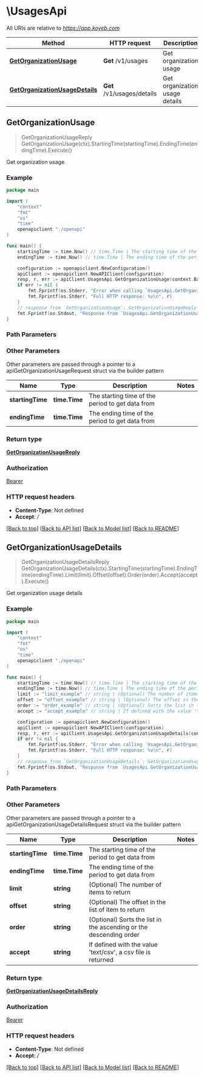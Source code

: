 # \UsagesApi

All URIs are relative to *https://app.koyeb.com*

Method | HTTP request | Description
------------- | ------------- | -------------
[**GetOrganizationUsage**](UsagesApi.md#GetOrganizationUsage) | **Get** /v1/usages | Get organization usage
[**GetOrganizationUsageDetails**](UsagesApi.md#GetOrganizationUsageDetails) | **Get** /v1/usages/details | Get organization usage details



## GetOrganizationUsage

> GetOrganizationUsageReply GetOrganizationUsage(ctx).StartingTime(startingTime).EndingTime(endingTime).Execute()

Get organization usage

### Example

```go
package main

import (
    "context"
    "fmt"
    "os"
    "time"
    openapiclient "./openapi"
)

func main() {
    startingTime := time.Now() // time.Time | The starting time of the period to get data from (optional)
    endingTime := time.Now() // time.Time | The ending time of the period to get data from (optional)

    configuration := openapiclient.NewConfiguration()
    apiClient := openapiclient.NewAPIClient(configuration)
    resp, r, err := apiClient.UsagesApi.GetOrganizationUsage(context.Background()).StartingTime(startingTime).EndingTime(endingTime).Execute()
    if err != nil {
        fmt.Fprintf(os.Stderr, "Error when calling `UsagesApi.GetOrganizationUsage``: %v\n", err)
        fmt.Fprintf(os.Stderr, "Full HTTP response: %v\n", r)
    }
    // response from `GetOrganizationUsage`: GetOrganizationUsageReply
    fmt.Fprintf(os.Stdout, "Response from `UsagesApi.GetOrganizationUsage`: %v\n", resp)
}
```

### Path Parameters



### Other Parameters

Other parameters are passed through a pointer to a apiGetOrganizationUsageRequest struct via the builder pattern


Name | Type | Description  | Notes
------------- | ------------- | ------------- | -------------
 **startingTime** | **time.Time** | The starting time of the period to get data from | 
 **endingTime** | **time.Time** | The ending time of the period to get data from | 

### Return type

[**GetOrganizationUsageReply**](GetOrganizationUsageReply.md)

### Authorization

[Bearer](../README.md#Bearer)

### HTTP request headers

- **Content-Type**: Not defined
- **Accept**: */*

[[Back to top]](#) [[Back to API list]](../README.md#documentation-for-api-endpoints)
[[Back to Model list]](../README.md#documentation-for-models)
[[Back to README]](../README.md)


## GetOrganizationUsageDetails

> GetOrganizationUsageDetailsReply GetOrganizationUsageDetails(ctx).StartingTime(startingTime).EndingTime(endingTime).Limit(limit).Offset(offset).Order(order).Accept(accept).Execute()

Get organization usage details

### Example

```go
package main

import (
    "context"
    "fmt"
    "os"
    "time"
    openapiclient "./openapi"
)

func main() {
    startingTime := time.Now() // time.Time | The starting time of the period to get data from (optional)
    endingTime := time.Now() // time.Time | The ending time of the period to get data from (optional)
    limit := "limit_example" // string | (Optional) The number of items to return (optional)
    offset := "offset_example" // string | (Optional) The offset in the list of item to return (optional)
    order := "order_example" // string | (Optional) Sorts the list in the ascending or the descending order (optional)
    accept := "accept_example" // string | If defined with the value 'text/csv', a csv file is returned (optional)

    configuration := openapiclient.NewConfiguration()
    apiClient := openapiclient.NewAPIClient(configuration)
    resp, r, err := apiClient.UsagesApi.GetOrganizationUsageDetails(context.Background()).StartingTime(startingTime).EndingTime(endingTime).Limit(limit).Offset(offset).Order(order).Accept(accept).Execute()
    if err != nil {
        fmt.Fprintf(os.Stderr, "Error when calling `UsagesApi.GetOrganizationUsageDetails``: %v\n", err)
        fmt.Fprintf(os.Stderr, "Full HTTP response: %v\n", r)
    }
    // response from `GetOrganizationUsageDetails`: GetOrganizationUsageDetailsReply
    fmt.Fprintf(os.Stdout, "Response from `UsagesApi.GetOrganizationUsageDetails`: %v\n", resp)
}
```

### Path Parameters



### Other Parameters

Other parameters are passed through a pointer to a apiGetOrganizationUsageDetailsRequest struct via the builder pattern


Name | Type | Description  | Notes
------------- | ------------- | ------------- | -------------
 **startingTime** | **time.Time** | The starting time of the period to get data from | 
 **endingTime** | **time.Time** | The ending time of the period to get data from | 
 **limit** | **string** | (Optional) The number of items to return | 
 **offset** | **string** | (Optional) The offset in the list of item to return | 
 **order** | **string** | (Optional) Sorts the list in the ascending or the descending order | 
 **accept** | **string** | If defined with the value &#39;text/csv&#39;, a csv file is returned | 

### Return type

[**GetOrganizationUsageDetailsReply**](GetOrganizationUsageDetailsReply.md)

### Authorization

[Bearer](../README.md#Bearer)

### HTTP request headers

- **Content-Type**: Not defined
- **Accept**: */*

[[Back to top]](#) [[Back to API list]](../README.md#documentation-for-api-endpoints)
[[Back to Model list]](../README.md#documentation-for-models)
[[Back to README]](../README.md)

